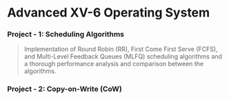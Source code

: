 # Advanced XV-6 Operating System

### Project - 1: Scheduling Algorithms

> Implementation of Round Robin (RR), First Come First Serve (FCFS), and Multi-Level Feedback Queues (MLFQ) scheduling algorithms and a thorough performance analysis and comparison between the algorithms. 

### Project - 2: Copy-on-Write (CoW)
